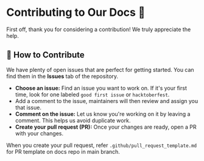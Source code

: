 # Contributing to Our Docs 🚀

First off, thank you for considering a contribution! We truly appreciate the help.

## 📌 How to Contribute

We have plenty of open issues that are perfect for getting started. You can find them in the **Issues** tab of the repository.

- **Choose an issue:** Find an issue you want to work on. If it's your first time, look for one labeled `good first issue` or `hacktoberfest`.
- Add a comment to the issue, maintainers will then review and assign you that issue.
- **Comment on the issue:** Let us know you're working on it by leaving a comment. This helps us avoid duplicate work.
- **Create your pull request (PR):** Once your changes are ready, open a PR with your changes.

When you create your pull request, refer `.github/pull_request_template.md` for PR template on docs repo in main branch.
